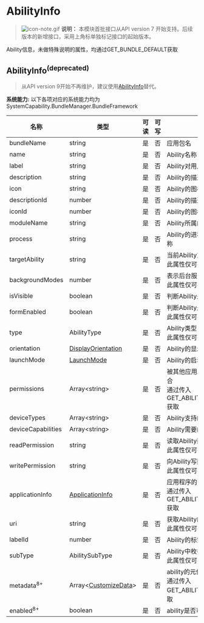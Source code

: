 # AbilityInfo

> ![icon-note.gif](public_sys-resources/icon-note.gif) **说明：**
> 本模块首批接口从API version 7 开始支持。后续版本的新增接口，采用上角标单独标记接口的起始版本。



Ability信息，未做特殊说明的属性，均通过GET_BUNDLE_DEFAULT获取

## AbilityInfo<sup>(deprecated)<sup>

> 从API version 9开始不再维护，建议使用[AbilityInfo](js-apis-bundleManager-abilityInfo.md)替代。

 **系统能力:** 以下各项对应的系统能力均为SystemCapability.BundleManager.BundleFramework

| 名称                  | 类型                                                     | 可读 | 可写 | 说明                                      |
| --------------------- | -------------------------------------------------------- | ---- | ---- | ----------------------------------------- |
| bundleName            | string                                                   | 是   | 否   | 应用包名                                  |
| name                  | string                                                   | 是   | 否   | Ability名称                               |
| label                 | string                                                   | 是   | 否   | Ability对用户显示的名称                   |
| description           | string                                                   | 是   | 否   | Ability的描述                             |
| icon                  | string                                                   | 是   | 否   | Ability的图标资源文件索引                 |
| descriptionId         | number                                                   | 是   | 否   | Ability的描述id                           |
| iconId                | number                                                   | 是   | 否   | Ability的图标id                           |
| moduleName            | string                                                   | 是   | 否   | Ability所属的HAP包的名称                  |
| process               | string                                                   | 是   | 否   | Ability的进程，如果不设置，默认为包的名称 |
| targetAbility         | string                                                   | 是   | 否   | 当前Ability重用的目标Ability<br />此属性仅可在FA模型下使用 |
| backgroundModes       | number                                                   | 是   | 否   | 表示后台服务的类型<br />此属性仅可在FA模型下使用     |
| isVisible             | boolean                                                  | 是   | 否   | 判断Ability是否可以被其他应用调用         |
| formEnabled           | boolean                                                  | 是   | 否   | 判断Ability是否提供卡片能力<br />此属性仅可在FA模型下使用 |
| type                  | AbilityType                                              | 是   | 否   | Ability类型<br />此属性仅可在FA模型下使用  |
| orientation           | [DisplayOrientation](js-apis-Bundle.md#deprecatedisplayorientation)                                       | 是   | 否   | Ability的显示模式                         |
| launchMode            | [LaunchMode](js-apis-Bundle.md#launchmode)                                               | 是   | 否   | Ability的启动模式                         |
| permissions           | Array\<string>                                           | 是   | 否   | 被其他应用Ability调用时需要申请的权限集合<br />通过传入GET_ABILITY_INFO_WITH_PERMISSION获取 |
| deviceTypes           | Array\<string>                                           | 是   | 否   | Ability支持的设备类型                     |
| deviceCapabilities    | Array\<string>                                           | 是   | 否   | Ability需要的设备能力                     |
| readPermission        | string                                                   | 是   | 否   | 读取Ability数据所需的权限<br />此属性仅可在FA模型下使用 |
| writePermission       | string                                                   | 是   | 否   | 向Ability写数据所需的权限<br />此属性仅可在FA模型下使用 |
| applicationInfo       | [ApplicationInfo](js-apis-bundle-ApplicationInfo.md)     | 是   | 否   | 应用程序的配置信息<br />通过传入GET_ABILITY_INFO_WITH_APPLICATION获取 |
| uri                   | string                                                   | 是   | 否   | 获取Ability的统一资源标识符（URI）<br />此属性仅可在FA模型下使用 |
| labelId               | number                                                   | 是   | 否   | Ability的标签id                           |
| subType               | AbilitySubType                                           | 是   | 否   | Ability中枚举使用的模板的子类型<br />此属性仅可在FA模型下使用 |
| metadata<sup>8+</sup> | Array\<[CustomizeData](js-apis-bundle-CustomizeData.md)>           | 是   | 否   | ability的元信息<br />通过传入GET_ABILITY_INFO_WITH_METADATA获取 |
| enabled<sup>8+</sup>  | boolean                                                  | 是   | 否   | ability是否可用                           |